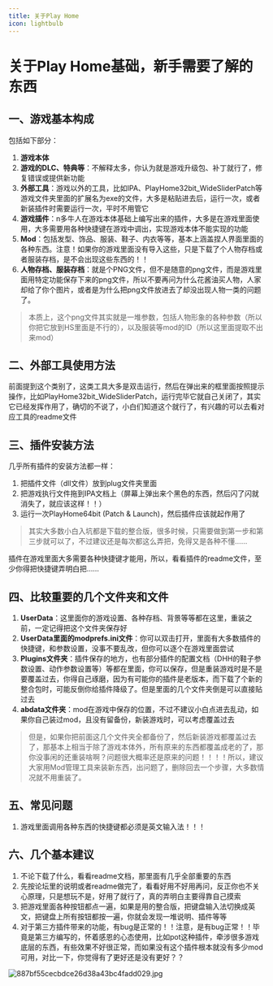 ```yaml
---
title: 关于Play Home
icon: lightbulb
---
```


# 关于Play Home基础，新手需要了解的东西

## 一、游戏基本构成

包括如下部分：

1. **游戏本体**
2. **游戏的DLC、特典等**：不解释太多，你认为就是游戏升级包、补丁就行了，修复错误或提供新功能
3. **外部工具**：游戏以外的工具，比如IPA、PlayHome32bit_WideSliderPatch等游戏文件夹里面的扩展名为exe的文件，大多是粘贴进去后，运行一次，或者新装插件时需要运行一次，平时不用管它
4. **游戏插件**：n多牛人在游戏本体基础上编写出来的插件，大多是在游戏里面使用，大多需要用各种快捷键在游戏中调出，实现游戏本体不能实现的功能
5. **Mod**：包括发型、饰品、服装、鞋子、内衣等等，基本上涵盖捏人界面里面的各种东西。注意！如果你的游戏里面没有导入这些，只是下载了个人物存档或者服装存档，是不会出现这些东西的！！
6. **人物存档、服装存档**：就是个PNG文件，但不是随意的png文件，而是游戏里面用特定功能保存下来的png文件，所以不要再问为什么花酱油买人物，人家却给了你个图片，或者是为什么把png文件放进去了却没出现人物一类的问题了。

> 本质上，这个png文件其实就是一堆参数，包括人物形象的各种参数（所以你把它放到HS里面是不行的），以及服装等mod的ID（所以这里面提取不出来mod）

## 二、外部工具使用方法

前面提到这个类别了，这类工具大多是双击运行，然后在弹出来的框里面按照提示操作，比如PlayHome32bit_WideSliderPatch，运行完毕它就自己关闭了，其实它已经发挥作用了，确切的不说了，小白们知道这个就行了，有兴趣的可以去看对应工具的readme文件

## 三、插件安装方法

几乎所有插件的安装方法都一样：

1. 把插件文件（dll文件）放到plug文件夹里面
2. 把游戏执行文件拖到IPA文档上（屏幕上弹出来个黑色的东西，然后闪了闪就消失了，就应该这样！！）
3. 运行一次PlayHome64bit (Patch & Launch)，然后插件应该就起作用了

> 其实大多数小白入坑都是下载的整合版，很多时候，只需要做到第一步和第三步就可以了，不过建议还是每次都这么弄把，免得又是各种不懂……

插件在游戏里面大多需要各种快捷键才能用，所以，看看插件的readme文件，至少你得把快捷键弄明白把……

## 四、比较重要的几个文件夹和文件

1. **UserData**：这里面你的游戏设置、各种存档、背景等等都在这里，重装之前，一定记得把这个文件夹保存好
2. **UserData里面的modprefs.ini文件**：你可以双击打开，里面有大多数插件的快捷键，和参数设置，没事不要乱改，但你可以逐个在游戏里面尝试
3. **Plugins文件夹**：插件保存的地方，也有部分插件的配置文档（DHH的鞋子参数设置、动作参数设置等）等都在里面，你可以保存，但是重装游戏时是不是要覆盖过去，你得自己琢磨，因为有可能你的插件是老版本，而下载了个新的整合包时，可能反倒你给插件降级了。但是里面的几个文件夹倒是可以直接贴过去
4. **abdata文件夹**：mod在游戏中保存的位置，不过不建议小白点进去乱动，如果你自己装过mod，且没有留备份，新装游戏时，可以考虑覆盖过去

> 但是，如果你把前面这几个文件夹全都备份了，然后新装游戏都覆盖过去了，那基本上相当于除了游戏本体外，所有原来的东西都覆盖成老的了，那你没事闲的还重装啥啊？问题很大概率还是原来的问题！！！！所以，建议大家用Mod管理工具来装新东西，出问题了，删除回去一个步骤，大多数情况就不用重装了。

## 五、常见问题

1. 游戏里面调用各种东西的快捷键都必须是英文输入法！！！

## 六、几个基本建议

1. 不论下载了什么，看看readme文档，那里面有几乎全部重要的东西
2. 先按论坛里的说明或者readme做完了，看看好用不好用再问，反正你也不关心原理，只是想玩不是，好用了就行了，真的弄明白主要得靠自己摸索
3. 把游戏里面各种按钮都点一遍，如果是用的整合版，把键盘输入法切换成英文，把键盘上所有按钮都按一遍，你就会发现一堆说明、插件等等
4. 对于第三方插件带来的功能，有bug是正常的！！注意，是有bug正常！！毕竟是第三方编写的，怀着感恩的心态使用，比如pot这种插件，牵涉很多游戏底层的东西，有些效果不好很正常，而如果没有这个插件根本就没有多少mod可用，对比一下，你觉得有了更好还是没有更好？？

![887bf55cecbdce26d38a43bc4fadd029.jpg](https://zycs-img-c5u.pages.dev/v2/0SvXlBD.jpeg)